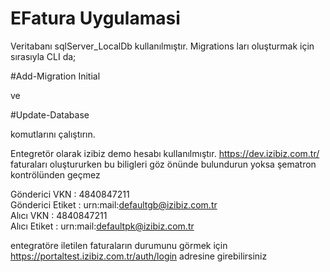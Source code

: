 # EFatura Uygulamasi
 Veritabanı sqlServer_LocalDb kullanılmıştır. Migrations ları oluşturmak için sırasıyla CLI da;
 
 #Add-Migration Initial

ve

#Update-Database

komutlarını çalıştırın.

Entegretör olarak izibiz demo hesabı kullanılmıştır. https://dev.izibiz.com.tr/
faturaları oluştururken bu biligleri göz önünde bulundurun yoksa şematron kontrölünden geçmez

 Gönderici VKN : 4840847211		     
 Gönderici Etiket	: urn:mail:defaultgb@izibiz.com.tr                
 Alıcı VKN	: 4840847211      
 Alıcı Etiket : urn:mail:defaultpk@izibiz.com.tr
      	      	
entegratöre iletilen faturaların durumunu görmek için
https://portaltest.izibiz.com.tr/auth/login adresine girebilirsiniz 

